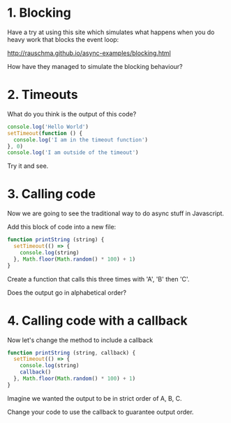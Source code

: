 # 1. Blocking

Have a try at using this site which simulates what happens when you do heavy work that blocks the event loop:

http://rauschma.github.io/async-examples/blocking.html

How have they managed to simulate the blocking behaviour?

# 2. Timeouts

What do you think is the output of this code?

```js
console.log('Hello World')
setTimeout(function () {
  console.log('I am in the timeout function')
}, 0)
console.log('I am outside of the timeout')
```

Try it and see.

# 3. Calling code

Now we are going to see the traditional way to do async stuff in Javascript.

Add this block of code into a new file:

```js
function printString (string) {
  setTimeout(() => {
    console.log(string)
  }, Math.floor(Math.random() * 100) + 1)
}
```

Create a function that calls this three times with 'A', 'B' then 'C'.

Does the output go in alphabetical order?

# 4. Calling code with a callback

Now let's change the method to include a callback

```js
function printString (string, callback) {
  setTimeout(() => {
    console.log(string)
    callback()
  }, Math.floor(Math.random() * 100) + 1)
}
```

Imagine we wanted the output to be in strict order of A, B, C.

Change your code to use the callback to guarantee output order.
